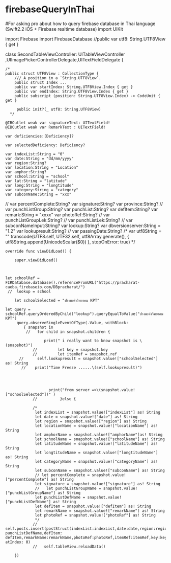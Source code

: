 # firebaseQueryInThai
#For asking pro about how to query firebase database in Thai language (Swift2.2 iOS + Firebase realtime database)
    import UIKit

import Firebase
import FirebaseDatabase
//public var utf8: String.UTF8View { get }


class SecondTableViewController: UITableViewController ,UIImagePickerControllerDelegate,UITextFieldDelegate {
 
    /*
    public struct UTF8View : CollectionType {
        /// A position in a `String.UTF8View`.
        public struct Index ...
        public var startIndex: String.UTF8View.Index { get }
        public var endIndex: String.UTF8View.Index { get }
        public subscript (position: String.UTF8View.Index) -> CodeUnit { get }
        
         public init?(_ utf8: String.UTF8View)
      */

    @IBOutlet weak var signatureText: UITextField!
    @IBOutlet weak var RemarkText : UITextField!
    
    var deficiencies:[Deficiency]?
    
    var selectedDeficiency: Deficiency?
    
    var indexList:String = "0"
    var date:String = "dd/mm/yyyy"
    var region:String?
    var location:String = "Location"
    var amphor:String?
    var school:String = "school"
    var lat:String = "latitude"
    var long:String = "longtitude"
    var category:String = "category"
    var subconName:String = "xxx"
   // var percentComplete:String?
    var signature:String?
    var province:String?
   //  var punchListGroup:String?
    var punchList:String?
    var defItem:String?
    var remark:String = "xxxx"
    var photoRef:String?
   // var punchListGroupLek:String?
   // var punchListLek:String?
   // var subconNameInput:String?
    var lookup:String?
    var dbversionserver:String = "1.2"
    var lookupresult:String?
   // var passingDate:String?
    /*
    var utf8String = ""
    transcode(UTF8.self, UTF32.self, utf8Array.generate(), { utf8String.append(UnicodeScalar($0)) }, stopOnError: true)
    */

    
    override func viewDidLoad() {
       
        super.viewDidLoad()
        

 
    let schoolRef = FIRDatabase.database().referenceFromURL("https://pracharat-caeba.firebaseio.com/DBpracharat/")
     //  lookup = school
        
        let schoolSelected = "ปางมะค่าวิทยาคม KPT"
       
    let query =  schoolRef.queryOrderedByChild("lookup").queryEqualToValue("ปางมะค่าวิทยาคม KPT")
         query.observeSingleEventOfType(.Value, withBlock:
            { snapshot in
             //   for child in snapshot.children {
                
                     print(" i really want to know snapshot is \(snapshot)")
                //         let key = snapshot.key
                //         let itemRef = snapshot.ref
          //      self.lookupresult = snapshot.value!["schoolSelected"] as! String
           //    print("Time Freeze ......\(self.lookupresult)")
                
                
                
                
                       print("from server =>\(snapshot.value!["schoolSelected"])" )
                //          }else {
                
                /*
                 let indexList = snapshot.value!["indexList"] as! String
                 let date = snapshot.value!["date"] as! String
                 let region = snapshot.value!["region"] as! String
                 let locationName = snapshot.value!["locationName"] as! String
                 let amphorName = snapshot.value!["amphorName"]as! String
                 let schoolName = snapshot.value!["schoolName"] as! String
                 let latitudeName = snapshot.value!["latitudeName"] as! String
                 let longtitudeName = snapshot.value!["longtitudeName"] as! String
                 let categoryName = snapshot.value!["categoryName"] as! String
                 let subconName = snapshot.value!["subconName"] as! String
                 // let percentComplete = snapshot.value!["percentComplete"] as! String
                 let signature = snapshot.value!["signature"] as! String
                 //   let punchListGroupName = snapshot.value!["punchListGroupName"] as! String
                 let punchListDefName = snapshot.value!["punchListDefName"] as! String
                 let defItem = snapshot.value!["defItem"] as! String
                 let remarkName = snapshot.value!["remarkName"] as! String
                 let photoRef = snapshot.value!["photoRef"] as! String
                 */
                //  self.posts.insert(postStruct(indexList:indexList,date:date,region:region,locationName:locationName,amphorName:amphorName,schoolName:schoolName,latitudeName:latitudeName,longtitudeName:longtitudeName,categoryName:categoryName,subconName:subconName,signature:signature,punchListDefName: punchListDefName,defItem: defItem,remarkName:remarkName,photoRef:photoRef,itemRef:itemRef,key:key), atIndex: 0)
                //   self.tableView.reloadData()
                
        })
